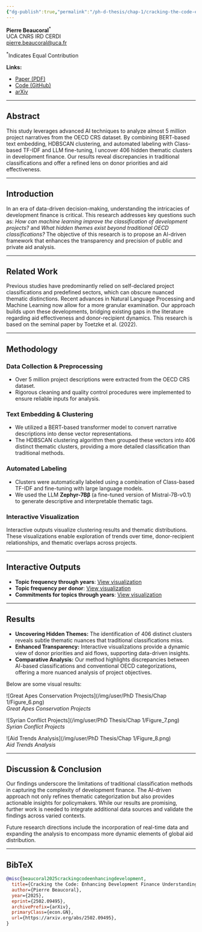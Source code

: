 ```yaml
---
{"dg-publish":true,"permalink":"/ph-d-thesis/chap-1/cracking-the-code-enhancing-development-finance-understanding-with-artificial-intelligence/"}
---
```





**Pierre Beaucoral**<sup>*</sup>  
UCA CNRS IRD CERDI  
[pierre.beaucoral@uca.fr](mailto:pierre.beaucoral@uca.fr)

<sup>*</sup>Indicates Equal Contribution

**Links:**  
- [Paper (PDF)](https://arxiv.org/pdf/2502.09495.pdf)  
- [Code (GitHub)](https://github.com/PierreBeaucoral/ML-clustering-of-development-activities)  
- [arXiv](https://arxiv.org/abs/2502.09495)

---

## Abstract

This study leverages advanced AI techniques to analyze almost 5 million project narratives from the OECD CRS dataset. By combining BERT-based text embedding, HDBSCAN clustering, and automated labeling with Class-based TF-IDF and LLM fine-tuning, I uncover 406 hidden thematic clusters in development finance. Our results reveal discrepancies in traditional classifications and offer a refined lens on donor priorities and aid effectiveness.

---

## Introduction

In an era of data-driven decision-making, understanding the intricacies of development finance is critical. This research addresses key questions such as: *How can machine learning improve the classification of development projects?* and *What hidden themes exist beyond traditional OECD classifications?* The objective of this research is to propose an AI-driven framework that enhances the transparency and precision of public and private aid analysis.

---

## Related Work

Previous studies have predominantly relied on self-declared project classifications and predefined sectors, which can obscure nuanced thematic distinctions. Recent advances in Natural Language Processing and Machine Learning now allow for a more granular examination. Our approach builds upon these developments, bridging existing gaps in the literature regarding aid effectiveness and donor-recipient dynamics. This research is based on the seminal paper by Toetzke et al. (2022).

---

## Methodology

### Data Collection & Preprocessing

- Over 5 million project descriptions were extracted from the OECD CRS dataset.  
- Rigorous cleaning and quality control procedures were implemented to ensure reliable inputs for analysis.

### Text Embedding & Clustering

- We utilized a BERT-based transformer model to convert narrative descriptions into dense vector representations.  
- The HDBSCAN clustering algorithm then grouped these vectors into 406 distinct thematic clusters, providing a more detailed classification than traditional methods.

### Automated Labeling

- Clusters were automatically labeled using a combination of Class-based TF-IDF and fine-tuning with large language models.  
- We used the LLM **Zephyr-7Bβ** (a fine-tuned version of Mistral-7B-v0.1) to generate descriptive and interpretable thematic tags.

### Interactive Visualization

Interactive outputs visualize clustering results and thematic distributions. These visualizations enable exploration of trends over time, donor-recipient relationships, and thematic overlaps across projects.

---

## Interactive Outputs

- **Topic frequency through years**: [View visualization](topics_over_time_visualization.html)  
- **Topic frequency per donor**: [View visualization](topics_per_donor_visualization.html)  
- **Commitments for topics through years**: [View visualization](commitmentyear_plot.html)  

---

## Results

- **Uncovering Hidden Themes:** The identification of 406 distinct clusters reveals subtle thematic nuances that traditional classifications miss.  
- **Enhanced Transparency:** Interactive visualizations provide a dynamic view of donor priorities and aid flows, supporting data-driven insights.  
- **Comparative Analysis:** Our method highlights discrepancies between AI-based classifications and conventional OECD categorizations, offering a more nuanced analysis of project objectives.

Below are some visual results:

![Great Apes Conservation Projects](/img/user/PhD Thesis/Chap 1/Figure_6.png)  
*Great Apes Conservation Projects*


![Syrian Conflict Projects](/img/user/PhD Thesis/Chap 1/Figure_7.png)  
*Syrian Conflict Projects*

![Aid Trends Analysis](/img/user/PhD Thesis/Chap 1/Figure_8.png)  
*Aid Trends Analysis*

---

## Discussion & Conclusion

Our findings underscore the limitations of traditional classification methods in capturing the complexity of development finance. The AI-driven approach not only refines thematic categorization but also provides actionable insights for policymakers. While our results are promising, further work is needed to integrate additional data sources and validate the findings across varied contexts.

Future research directions include the incorporation of real-time data and expanding the analysis to encompass more dynamic elements of global aid distribution.

---

## BibTeX

```bibtex
@misc{beaucoral2025crackingcodeenhancingdevelopment,
  title={Cracking the Code: Enhancing Development Finance Understanding with Artificial Intelligence}, 
  author={Pierre Beaucoral},
  year={2025},
  eprint={2502.09495},
  archivePrefix={arXiv},
  primaryClass={econ.GN},
  url={https://arxiv.org/abs/2502.09495},
}
